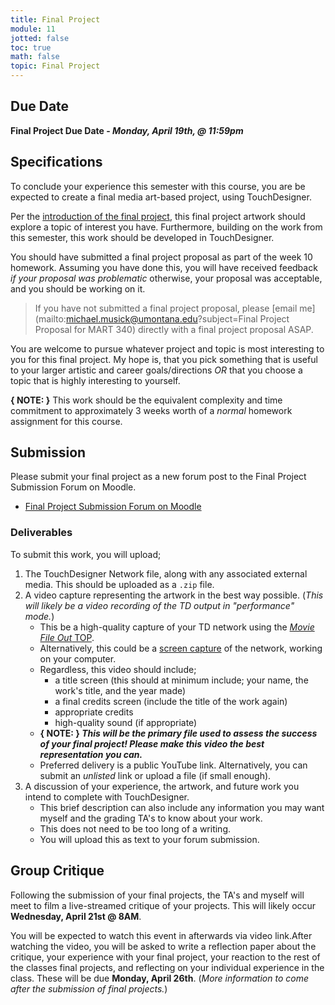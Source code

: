 ```yaml
---
title: Final Project
module: 11
jotted: false
toc: true
math: false
topic: Final Project
---
```



## Due Date

**Final Project Due Date - _Monday, April 19th, @ 11:59pm_**


## Specifications

To conclude your experience this semester with this course, you are be expected to create a final media art-based project, using TouchDesigner.

Per the [introduction of the final project]({{site.baseurl}}/modules/week-10/overview/), this final project artwork should explore a topic of interest you have. Furthermore, building on the work from this semester, this work should be developed in TouchDesigner.

You should have submitted a final project proposal as part of the week 10 homework. Assuming you have done this, you will have received feedback _if your proposal was problematic_ otherwise, your proposal was acceptable, and you should be working on it.

>If you have not submitted a final project proposal, please [email me](mailto:michael.musick@umontana.edu?subject=Final Project Proposal for MART 340) directly with a final project proposal ASAP.

You are welcome to pursue whatever project and topic is most interesting to you for this final project. My hope is, that you pick something that is useful to your larger artistic and career goals/directions _OR_ that you choose a topic that is highly interesting to yourself.

**{ NOTE: }** This work should be the equivalent complexity and time commitment to approximately 3 weeks worth of a _normal_ homework assignment for this course.



## Submission

Please submit your final project as a new forum post to the Final Project Submission Forum on Moodle.

- [Final Project Submission Forum on Moodle](https://moodle.umt.edu/mod/hsuforum/view.php?id=1714426)

### Deliverables

To submit this work, you will upload;

1. The TouchDesigner Network file, along with any associated external media. This should be uploaded as a `.zip` file.
2. A video capture representing the artwork in the best way possible. (_This will likely be a video recording of the TD output in "performance" mode._)
	- This be a high-quality capture of your TD network using the [_Movie File Out_ TOP]({{site.baseurl}}/modules/week-4/recordVideoOut/).
	- Alternatively, this could be a [screen capture]({{site.baseurl}}/modules/week-4/captureYourDisplay/) of the network, working on your computer.
	- Regardless, this video should include;
		- a title screen (this should at minimum include; your name, the work's title, and the year made)
		- a final credits screen (include the title of the work again)
		- appropriate credits
		- high-quality sound (if appropriate)
	- **{ NOTE: } _This will be the primary file used to assess the success of your final project! Please make this video the best representation you can._**
	- Preferred delivery is a public YouTube link. Alternatively, you can submit an _unlisted_ link or upload a file (if small enough).
3. A discussion of your experience, the artwork, and future work you intend to complete with TouchDesigner.
	- This brief description can also include any information you may want myself and the grading TA's to know about your work.
	- This does not need to be too long of a writing.
	- You will upload this as text to your forum submission.





## Group Critique

Following the submission of your final projects, the TA's and myself will meet to film a live-streamed critique of your projects. This will likely occur **Wednesday, April 21st @ 8AM**.

You will be expected to watch this event in afterwards via video link.After watching the video, you will be asked to write a reflection paper about the critique, your experience with your final project, your reaction to the rest of the classes final projects, and reflecting on your individual experience in the class. These will be due **Monday, April 26th**. (_More information to come after the submission of final projects._)
